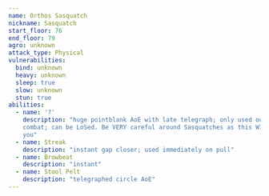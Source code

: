 ```yaml
---
name: Orthos Sasquatch
nickname: Sasquatch
start_floor: 76
end_floor: 79
agro: unknown
attack_type: Physical
vulnerabilities:
  bind: unknown
  heavy: unknown
  sleep: true
  slow: unknown
  stun: true
abilities:
  - name: '?'
    description: "huge pointblank AoE with late telegraph; only used out of
    combat; can be LoSed. Be VERY careful around Sasquatches as this WILL kill
    you"
  - name: Streak
    description: "instant gap closer; used immediately on pull"
  - name: Browbeat
    description: "instant"
  - name: Stool Pelt
    description: "telegraphed circle AoE"
---
```

